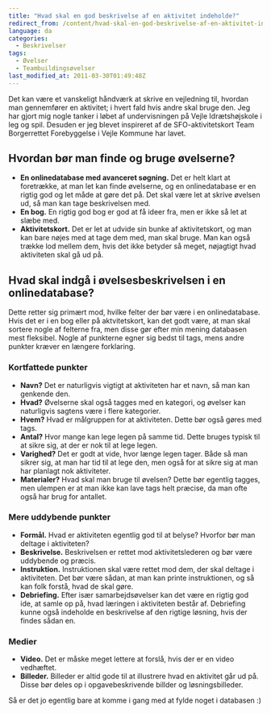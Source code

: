 ```yaml
---
title: "Hvad skal en god beskrivelse af en aktivitet indeholde?"
redirect_from: /content/hvad-skal-en-god-beskrivelse-af-en-aktivitet-indeholde
language: da
categories:
  - Beskrivelser
tags:
  - Øvelser
  - Teambuildingsøvelser
last_modified_at: 2011-03-30T01:49:48Z
---
```


Det kan være et vanskeligt håndværk at skrive en vejledning til, hvordan man gennemfører en aktivitet; i hvert fald hvis andre skal bruge den. Jeg har gjort mig nogle tanker i løbet af undervisningen på Vejle Idrætshøjskole i leg og spil. Desuden er jeg blevet inspireret af de SFO-aktivitetskort Team Borgerrettet Forebyggelse i Vejle Kommune har lavet.

Hvordan bør man finde og bruge øvelserne?
-----------------------------------------

- **En onlinedatabase med avanceret søgning.** Det er helt klart at foretrække, at man let kan finde øvelserne, og en onlinedatabase er en rigtig god og let måde at gøre det på. Det skal være let at skrive øvelsen ud, så man kan tage beskrivelsen med.
- **En bog.** En rigtig god bog er god at få ideer fra, men er ikke så let at slæbe med.
- **Aktivitetskort.** Det er let at udvide sin bunke af aktivitetskort, og man kan bare nøjes med at tage dem med, man skal bruge. Man kan også trække lod mellem dem, hvis det ikke betyder så meget, nøjagtigt hvad aktiviteten skal gå ud på.

Hvad skal indgå i øvelsesbeskrivelsen i en onlinedatabase?
----------------------------------------------------------

Dette retter sig primært mod, hvilke felter der bør være i en onlinedatabase. Hvis det er i en bog eller på aktvitetskort, kan det godt være, at man skal sortere nogle af felterne fra, men disse gør efter min mening databasen mest fleksibel. Nogle af punkterne egner sig bedst til tags, mens andre punkter kræver en længere forklaring.

### Kortfattede punkter

- **Navn?** Det er naturligvis vigtigt at aktiviteten har et navn, så man kan genkende den.
- **Hvad?** Øvelserne skal også tagges med en kategori, og øvelser kan naturligvis sagtens være i flere kategorier.
- **Hvem?** Hvad er målgruppen for at aktiviteten. Dette bør også gøres med tags.
- **Antal?** Hvor mange kan lege legen på samme tid. Dette bruges typisk til at sikre sig, at der er nok til at lege legen.
- **Varighed?** Det er godt at vide, hvor længe legen tager. Både så man sikrer sig, at man har tid til at lege den, men også for at sikre sig at man har planlagt nok aktiviteter.
- **Materialer?** Hvad skal man bruge til øvelsen? Dette bør egentlig tagges, men ulempen er at man ikke kan lave tags helt præcise, da man ofte også har brug for antallet.

### Mere uddybende punkter

- **Formål.** Hvad er aktiviteten egentlig god til at belyse? Hvorfor bør man deltage i aktiviteten?
- **Beskrivelse.** Beskrivelsen er rettet mod aktivitetslederen og bør være uddybende og præcis.
- **Instruktion.** Instruktionen skal være rettet mod dem, der skal deltage i aktiviteten. Det bør være sådan, at man kan printe instruktionen, og så kan folk forstå, hvad de skal gøre.
- **Debriefing.** Efter især samarbejdsøvelser kan det være en rigtig god ide, at samle op på, hvad læringen i aktiviteten består af. Debriefing kunne også indeholde en beskrivelse af den rigtige løsning, hvis der findes sådan en.

### Medier

- **Video.** Det er måske meget lettere at forslå, hvis der er en video vedhæftet.
- **Billeder.** Billeder er altid gode til at illustrere hvad en aktivitet går ud på. Disse bør deles op i opgavebeskrivende billder og løsningsbilleder.

Så er det jo egentlig bare at komme i gang med at fylde noget i databasen :)
